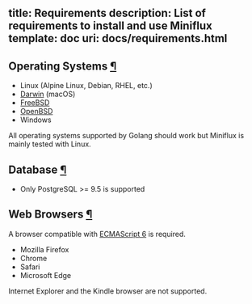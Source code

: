 title: Requirements
description: List of requirements to install and use Miniflux
template: doc
uri: docs/requirements.html
---
<h2 id="operating-systems">Operating Systems <a class="anchor" href="#operating-systems" title="Permalink">¶</a></h2>
<ul>
    <li>Linux (Alpine Linux, Debian, RHEL, etc.)</li>
    <li><a href="https://github.com/golang/go/wiki/Darwin">Darwin</a> (macOS)</li>
    <li><a href="https://github.com/golang/go/wiki/FreeBSD">FreeBSD</a></li>
    <li><a href="https://github.com/golang/go/wiki/OpenBSD">OpenBSD</a></li>
    <li>Windows</li>
</ul>
<p class="info">All operating systems supported by Golang should work but Miniflux is mainly tested with Linux.</p>

<h2 id="database">Database <a class="anchor" href="#database" title="Permalink">¶</a></h2>
<ul>
    <li>Only PostgreSQL >= 9.5 is supported</li>
</ul>

<h2 id="web-browsers">Web Browsers <a class="anchor" href="#web-browsers" title="Permalink">¶</a></h2>
<p>A browser compatible with <a href="https://en.wikipedia.org/wiki/ECMAScript#6th_Edition_-_ECMAScript_2015">ECMAScript 6</a> is required.</p>
<ul>
    <li>Mozilla Firefox</li>
    <li>Chrome</li>
    <li>Safari</li>
    <li>Microsoft Edge</li>
</ul>
<p class="warning">Internet Explorer and the Kindle browser are not supported.</p>